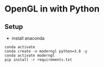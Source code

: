 # OpenGL in with Python
## Setup
- install anaconda
```
conda activate
conda create -n moderngl python=3.8 -y
conda activate moderngl
pip install -r requirements.txt
```
